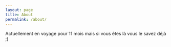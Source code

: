```yaml
---
layout: page
title: About
permalink: /about/
---
```


Actuellement en voyage pour 11 mois mais si vous êtes là vous le savez déjà ;)